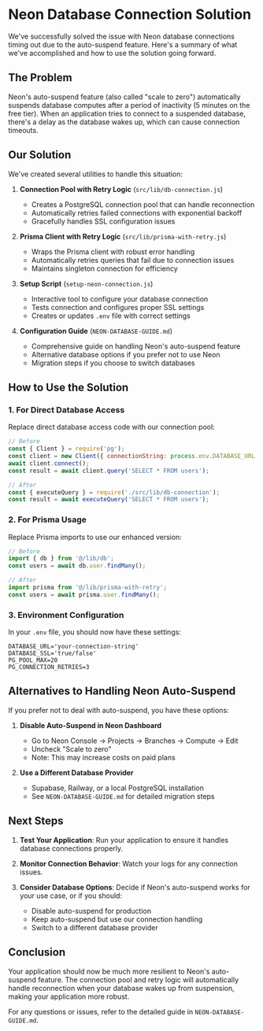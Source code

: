 # Neon Database Connection Solution

We've successfully solved the issue with Neon database connections timing out due to the auto-suspend feature. Here's a summary of what we've accomplished and how to use the solution going forward.

## The Problem

Neon's auto-suspend feature (also called "scale to zero") automatically suspends database computes after a period of inactivity (5 minutes on the free tier). When an application tries to connect to a suspended database, there's a delay as the database wakes up, which can cause connection timeouts.

## Our Solution

We've created several utilities to handle this situation:

1. **Connection Pool with Retry Logic** (`src/lib/db-connection.js`)
   - Creates a PostgreSQL connection pool that can handle reconnection
   - Automatically retries failed connections with exponential backoff
   - Gracefully handles SSL configuration issues

2. **Prisma Client with Retry Logic** (`src/lib/prisma-with-retry.js`)
   - Wraps the Prisma client with robust error handling
   - Automatically retries queries that fail due to connection issues
   - Maintains singleton connection for efficiency

3. **Setup Script** (`setup-neon-connection.js`)
   - Interactive tool to configure your database connection
   - Tests connection and configures proper SSL settings
   - Creates or updates `.env` file with correct settings

4. **Configuration Guide** (`NEON-DATABASE-GUIDE.md`)
   - Comprehensive guide on handling Neon's auto-suspend feature
   - Alternative database options if you prefer not to use Neon
   - Migration steps if you choose to switch databases

## How to Use the Solution

### 1. For Direct Database Access

Replace direct database access code with our connection pool:

```javascript
// Before
const { Client } = require('pg');
const client = new Client({ connectionString: process.env.DATABASE_URL });
await client.connect();
const result = await client.query('SELECT * FROM users');

// After
const { executeQuery } = require('./src/lib/db-connection');
const result = await executeQuery('SELECT * FROM users');
```

### 2. For Prisma Usage

Replace Prisma imports to use our enhanced version:

```javascript
// Before
import { db } from '@/lib/db';
const users = await db.user.findMany();

// After
import prisma from '@/lib/prisma-with-retry';
const users = await prisma.user.findMany();
```

### 3. Environment Configuration

In your `.env` file, you should now have these settings:

```
DATABASE_URL='your-connection-string'
DATABASE_SSL='true/false'
PG_POOL_MAX=20
PG_CONNECTION_RETRIES=3
```

## Alternatives to Handling Neon Auto-Suspend

If you prefer not to deal with auto-suspend, you have these options:

1. **Disable Auto-Suspend in Neon Dashboard**
   - Go to Neon Console → Projects → Branches → Compute → Edit
   - Uncheck "Scale to zero"
   - Note: This may increase costs on paid plans

2. **Use a Different Database Provider**
   - Supabase, Railway, or a local PostgreSQL installation
   - See `NEON-DATABASE-GUIDE.md` for detailed migration steps

## Next Steps

1. **Test Your Application**: Run your application to ensure it handles database connections properly.

2. **Monitor Connection Behavior**: Watch your logs for any connection issues.

3. **Consider Database Options**: Decide if Neon's auto-suspend works for your use case, or if you should:
   - Disable auto-suspend for production
   - Keep auto-suspend but use our connection handling
   - Switch to a different database provider

## Conclusion

Your application should now be much more resilient to Neon's auto-suspend feature. The connection pool and retry logic will automatically handle reconnection when your database wakes up from suspension, making your application more robust.

For any questions or issues, refer to the detailed guide in `NEON-DATABASE-GUIDE.md`. 
